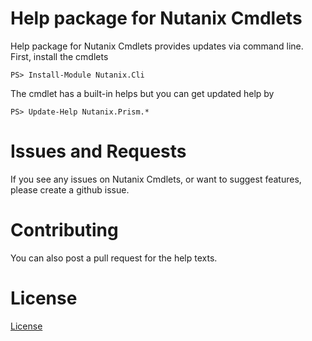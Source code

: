 # Help package for Nutanix Cmdlets
Help package for Nutanix Cmdlets provides updates via command line. First, install the cmdlets

```
PS> Install-Module Nutanix.Cli
```
The cmdlet has a built-in helps but you can get updated help by 

```
PS> Update-Help Nutanix.Prism.*
```


# Issues and Requests
If you see any issues on Nutanix Cmdlets, or want to suggest features, please create a github issue.

# Contributing
You can also post a pull request for the help texts.

# License
[License](LICENSE.md)

